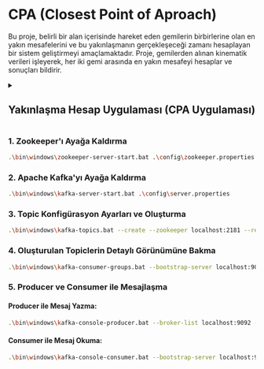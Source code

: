 # CPA (Closest Point of Aproach)
Bu proje, belirli bir alan içerisinde hareket eden gemilerin birbirlerine olan en yakın mesafelerini ve bu yakınlaşmanın gerçekleşeceği zamanı hesaplayan bir sistem geliştirmeyi amaçlamaktadır. Proje, gemilerden alınan kinematik verileri işleyerek, her iki gemi arasında en yakın mesafeyi hesaplar ve sonuçları bildirir.

<details>
    <summary><h2>Yakınlaşma Hesap Uygulaması (CPA Uygulaması)</h2></summary>

  ### Kinematik Bilgi Karşılaştırması: 
Bir gemiden kinematik bilgi alındığında, bu bilgi diğer tüm gemilerin kinematik bilgileri ile karşılaştırılır. Her iki gemi çifti için, bu iki geminin gelecekte birbirine en yakın olduğu an ve bu anda aralarındaki mesafe hesaplanır.

### Sonuçların Yayınlanması: 
Hesaplanan mesafe ve zaman bilgisi anında yayınlanır.

### Veri Yokluğu Durumu: 
Eğer herhangi bir gemiden 10 saniye boyunca veri alınmazsa, bu gemi için yapılmış hesaplamaların sonuçları iptal edilir.

### Haberleşme: 
Uygulamalar arası haberleşme için Apache Kafka kullanılmaktadır. 
</details>


### 1. Zookeeper'ı Ayağa Kaldırma
```sh
.\bin\windows\zookeeper-server-start.bat .\config\zookeeper.properties
```
### 2. Apache Kafka'yı Ayağa Kaldırma
```sh
.\bin\windows\kafka-server-start.bat .\config\server.properties
```
### 3. Topic Konfigürasyon Ayarları ve Oluşturma
```sh
.\bin\windows\kafka-topics.bat --create --zookeeper localhost:2181 --replication-factor 1 --partitions 1 --topic javainuse-topic
```
### 4. Oluşturulan Topiclerin Detaylı Görünümüne Bakma
```sh
.\bin\windows\kafka-consumer-groups.bat --bootstrap-server localhost:9092 --describe --all-groups --all-topics
```
### 5. Producer ve Consumer ile Mesajlaşma
#### Producer ile Mesaj Yazma:
```sh
.\bin\windows\kafka-console-producer.bat --broker-list localhost:9092 --topic javainuse-topic
```
#### Consumer ile Mesaj Okuma:
```sh
.\bin\windows\kafka-console-consumer.bat --bootstrap-server localhost:9092 --topic javainuse-topic --from-beginning
```
